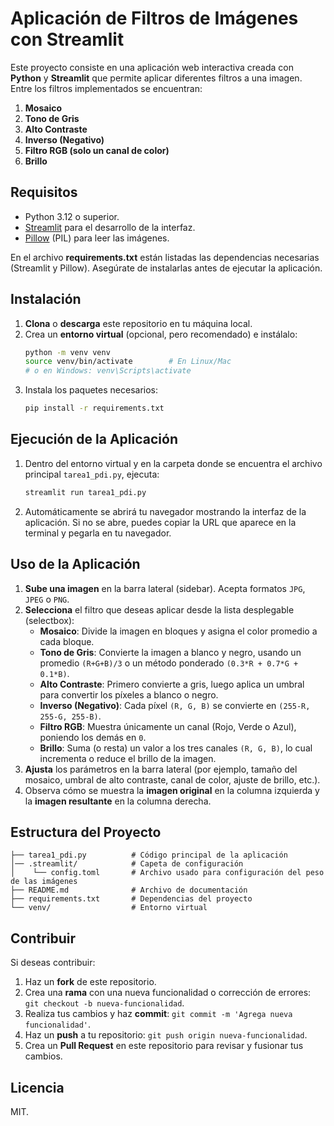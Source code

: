 # Aplicación de Filtros de Imágenes con Streamlit

Este proyecto consiste en una aplicación web interactiva creada con **Python** y **Streamlit** que permite aplicar diferentes filtros a una imagen. Entre los filtros implementados se encuentran:

1. **Mosaico**  
2. **Tono de Gris**  
3. **Alto Contraste**  
4. **Inverso (Negativo)**  
5. **Filtro RGB (solo un canal de color)**  
6. **Brillo**  

## Requisitos

- Python 3.12 o superior.
- [Streamlit](https://docs.streamlit.io/) para el desarrollo de la interfaz.
- [Pillow](https://pillow.readthedocs.io/) (PIL) para leer las imágenes.

En el archivo **requirements.txt** están listadas las dependencias necesarias (Streamlit y Pillow). Asegúrate de instalarlas antes de ejecutar la aplicación.

## Instalación

1. **Clona** o **descarga** este repositorio en tu máquina local.
2. Crea un **entorno virtual** (opcional, pero recomendado) e instálalo:
   ```bash
   python -m venv venv
   source venv/bin/activate        # En Linux/Mac
   # o en Windows: venv\Scripts\activate
   ```
3. Instala los paquetes necesarios:
   ```bash
   pip install -r requirements.txt
   ```

## Ejecución de la Aplicación

1. Dentro del entorno virtual y en la carpeta donde se encuentra el archivo principal `tarea1_pdi.py`, ejecuta:
   ```bash
   streamlit run tarea1_pdi.py
   ```
2. Automáticamente se abrirá tu navegador mostrando la interfaz de la aplicación. Si no se abre, puedes copiar la URL que aparece en la terminal y pegarla en tu navegador.

## Uso de la Aplicación

1. **Sube una imagen** en la barra lateral (sidebar). Acepta formatos `JPG`, `JPEG` o `PNG`.
2. **Selecciona** el filtro que deseas aplicar desde la lista desplegable (selectbox):
   - **Mosaico**: Divide la imagen en bloques y asigna el color promedio a cada bloque.
   - **Tono de Gris**: Convierte la imagen a blanco y negro, usando un promedio `(R+G+B)/3` o un método ponderado `(0.3*R + 0.7*G + 0.1*B)`.
   - **Alto Contraste**: Primero convierte a gris, luego aplica un umbral para convertir los píxeles a blanco o negro.
   - **Inverso (Negativo)**: Cada píxel `(R, G, B)` se convierte en `(255-R, 255-G, 255-B)`.
   - **Filtro RGB**: Muestra únicamente un canal (Rojo, Verde o Azul), poniendo los demás en `0`.
   - **Brillo**: Suma (o resta) un valor a los tres canales `(R, G, B)`, lo cual incrementa o reduce el brillo de la imagen.
3. **Ajusta** los parámetros en la barra lateral (por ejemplo, tamaño del mosaico, umbral de alto contraste, canal de color, ajuste de brillo, etc.).
4. Observa cómo se muestra la **imagen original** en la columna izquierda y la **imagen resultante** en la columna derecha.

## Estructura del Proyecto

```
├── tarea1_pdi.py          # Código principal de la aplicación
│── .streamlit/            # Capeta de configuración 
│    └── config.toml       # Archivo usado para configuración del peso de las imágenes
├── README.md              # Archivo de documentación
├── requirements.txt       # Dependencias del proyecto
└── venv/                  # Entorno virtual
```

## Contribuir

Si deseas contribuir:

1. Haz un **fork** de este repositorio.
2. Crea una **rama** con una nueva funcionalidad o corrección de errores: `git checkout -b nueva-funcionalidad`.
3. Realiza tus cambios y haz **commit**: `git commit -m 'Agrega nueva funcionalidad'`.
4. Haz un **push** a tu repositorio: `git push origin nueva-funcionalidad`.
5. Crea un **Pull Request** en este repositorio para revisar y fusionar tus cambios.

## Licencia

MIT.